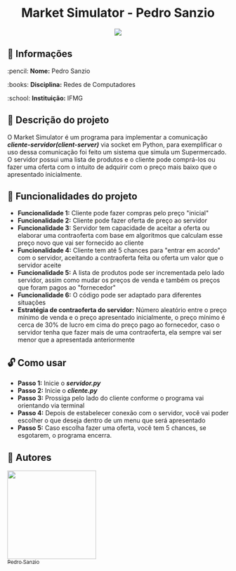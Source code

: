 <h1 align="center"> Market Simulator - Pedro Sanzio </h1>
<p align="center"><img src="http://img.shields.io/static/v1?label=STATUS&message=CONCLUIDO&color=GREEN&style=for-the-badge"/></p>

## :file_folder: Informações

<p>:pencil: <strong>Nome:</strong> Pedro Sanzio</p>
<p>:books: <strong>Disciplina:</strong> Redes de Computadores</p>
<p>:school: <strong>Instituição:</strong> IFMG</p>

## :page_with_curl: Descrição do projeto

O Market Simulator é um programa para implementar a comunicação ***cliente-servidor(client-server)*** via socket em Python, para exemplificar o uso dessa comunicação foi feito um sistema que simula um Supermercado. O servidor possui uma lista de produtos e o cliente pode comprá-los ou fazer uma oferta com o intuito de adquirir com o preço mais baixo que o apresentado inicialmente.

## :hammer: Funcionalidades do projeto

- <strong>Funcionalidade 1:</strong> Cliente pode fazer compras pelo preço "inicial"
- <strong>Funcionalidade 2:</strong> Cliente pode fazer oferta de preço ao servidor
- <strong>Funcionalidade 3:</strong> Servidor tem capacidade de aceitar a oferta ou elaborar uma contraoferta com base em algoritmos que calculam esse preço novo que vai ser fornecido ao cliente
- <strong>Funcionalidade 4:</strong> Cliente tem até 5 chances para "entrar em acordo" com o servidor, aceitando a contraoferta feita ou oferta um valor que o servidor aceite
- <strong>Funcionalidade 5:</strong> A lista de produtos pode ser incrementada pelo lado servidor, assim como mudar os preços de venda e também os preços que foram pagos ao "fornecedor"
- <strong>Funcionalidade 6:</strong> O código pode ser adaptado para diferentes situações
- <strong>Estratégia de contraoferta do servidor:</strong> Número aleatório entre o preço mínimo de venda e o preço apresentado inicialmente, o preço mínimo é cerca de 30% de lucro em cima do preço pago ao fornecedor, caso o servidor tenha que fazer mais de uma contraoferta, ela sempre vai ser menor que a apresentada anteriormente

## :unlock: Como usar

- <strong>Passo 1:</strong> Inicie o ***servidor.py***
- <strong>Passo 2:</strong> Inicie o ***cliente.py***
- <strong>Passo 3:</strong> Prossiga pelo lado do cliente conforme o programa vai orientando via terminal
- <strong>Passo 4:</strong> Depois de estabelecer conexão com o servidor, você vai poder escolher o que deseja dentro de um menu que será apresentado
- <strong>Passo 5:</strong> Caso escolha fazer uma oferta, você tem 5 chances, se esgotarem, o programa encerra.
## :newspaper: Autores

[<img src="https://user-images.githubusercontent.com/72276805/182635128-14d5c6cb-4856-4660-b8f2-4412c2cca72b.jpg" width=202 height=202><br><sub>Pedro Sanzio</sub>](https://instagram.com/pedro_sanzio)
